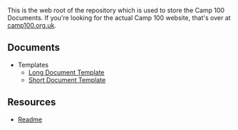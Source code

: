 
This is the web root of the repository which is used to store the Camp 100 Documents. If you're looking for the actual Camp 100 website, that's over at [camp100.org.uk](camp100.org.uk). 

## Documents
* Templates
  * [Long Document Template](https://wcfolk.github.io/camp-100-docs/00-templates/dev-doc-report.pdf)
  * [Short Document Template](https://wcfolk.github.io/camp-100-docs/00-templates/dev-doc-article.pdf)

## Resources
* [Readme](readme.html)